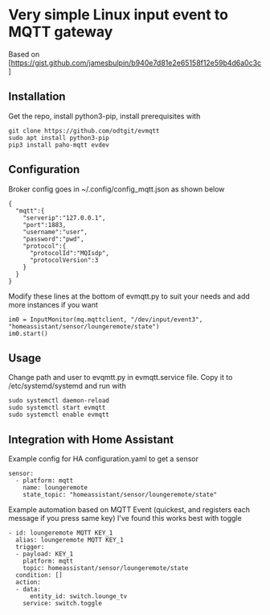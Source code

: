 # Very simple Linux input event to MQTT gateway

Based on [https://gist.github.com/jamesbulpin/b940e7d81e2e65158f12e59b4d6a0c3c]

## Installation

Get the repo, install python3-pip, install prerequisites with

```
git clone https://github.com/odtgit/evmqtt
sudo apt install python3-pip
pip3 install paho-mqtt evdev
```

## Configuration

Broker config goes in ~/.config/config_mqtt.json as shown below 

```
{
  "mqtt":{
    "serverip":"127.0.0.1",
    "port":1883,
    "username":"user",
    "password":"pwd",
    "protocol":{
      "protocolId":"MQIsdp",
      "protocolVersion":3
    }
  }
}
```

Modify these lines at the bottom of evmqtt.py to suit your needs and add more instances if you want

```
im0 = InputMonitor(mq.mqttclient, "/dev/input/event3", "homeassistant/sensor/loungeremote/state")
im0.start()
```

## Usage

Change path and user to evqmtt.py in evmqtt.service file. Copy it to /etc/systemd/systemd and run with

```
sudo systemctl daemon-reload
sudo systemctl start evmqtt
sudo systemctl enable evmqtt
```


## Integration with Home Assistant

Example config for HA configuration.yaml to get a sensor

```
sensor:
  - platform: mqtt
    name: loungeremote
    state_topic: "homeassistant/sensor/loungeremote/state"
```

Example automation based on MQTT Event (quickest, and registers each message if you press same key)
I've found this works best with toggle

```
- id: loungeremote MQTT KEY_1
  alias: loungeremote MQTT KEY_1
  trigger:
  - payload: KEY_1
    platform: mqtt
    topic: homeassistant/sensor/loungeremote/state
  condition: []
  action:
  - data:
      entity_id: switch.lounge_tv
    service: switch.toggle
```

